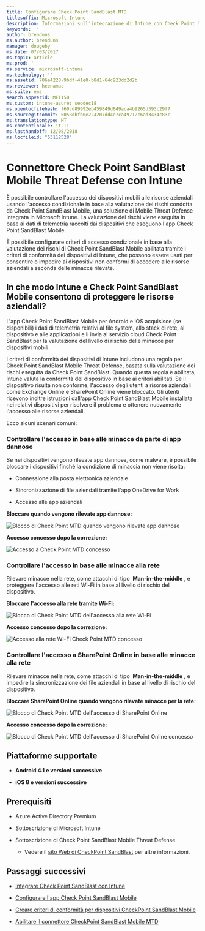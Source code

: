 ```yaml
---
title: Configurare Check Point SandBlast MTD
titlesuffix: Microsoft Intune
description: Informazioni sull'integrazione di Intune con Check Point SandBlast Mobile Threat Defense per controllare l'accesso dei dispositivi mobili alle risorse aziendali.
keywords: ''
author: brenduns
ms.author: brenduns
manager: dougeby
ms.date: 07/03/2017
ms.topic: article
ms.prod: ''
ms.service: microsoft-intune
ms.technology: ''
ms.assetid: 706a4228-9bdf-41e0-b8d1-64c923dd2d2b
ms.reviewer: heenamac
ms.suite: ems
search.appverid: MET150
ms.custom: intune-azure; seodec18
ms.openlocfilehash: f60cd89992eb459849d849aca4b9265d393c29f7
ms.sourcegitcommit: 5058dbfb0e224207dd4e7ca49712c6ad3434c83c
ms.translationtype: HT
ms.contentlocale: it-IT
ms.lasthandoff: 12/08/2018
ms.locfileid: "53112528"
---
```

# <a name="check-point-sandblast-mobile-threat-defense-connector-with-intune"></a>Connettore Check Point SandBlast Mobile Threat Defense con Intune

È possibile controllare l'accesso dei dispositivi mobili alle risorse aziendali usando l'accesso condizionale in base alla valutazione dei rischi condotta da Check Point SandBlast Mobile, una soluzione di Mobile Threat Defense integrata in Microsoft Intune. La valutazione dei rischi viene eseguita in base ai dati di telemetria raccolti dai dispositivi che eseguono l'app Check Point SandBlast Mobile.

È possibile configurare criteri di accesso condizionale in base alla valutazione dei rischi di Check Point SandBlast Mobile abilitata tramite i criteri di conformità dei dispositivi di Intune, che possono essere usati per consentire o impedire ai dispositivi non conformi di accedere alle risorse aziendali a seconda delle minacce rilevate.

## <a name="how-do-intune-and-check-point-sandblast-mobile-help-protect-your-company-resources"></a>In che modo Intune e Check Point SandBlast Mobile consentono di proteggere le risorse aziendali?

L'app Check Point SandBlast Mobile per Android e iOS acquisisce (se disponibili) i dati di telemetria relativi al file system, allo stack di rete, al dispositivo e alle applicazioni e li invia al servizio cloud Check Point SandBlast per la valutazione del livello di rischio delle minacce per dispositivi mobili.

I criteri di conformità dei dispositivi di Intune includono una regola per Check Point SandBlast Mobile Threat Defense, basata sulla valutazione dei rischi eseguita da Check Point SandBlast. Quando questa regola è abilitata, Intune valuta la conformità del dispositivo in base ai criteri abilitati. Se il dispositivo risulta non conforme, l'accesso degli utenti a risorse aziendali come Exchange Online e SharePoint Online viene bloccato. Gli utenti ricevono inoltre istruzioni dall'app Check Point SandBlast Mobile installata nei relativi dispositivi per risolvere il problema e ottenere nuovamente l'accesso alle risorse aziendali.

<!-- ## Sample scenarios 
closing syntax for comment above is missing. Please insert closing syntax at intended location. -->

Ecco alcuni scenari comuni:

### <a name="control-access-based-on-threats-from-malicious-apps"></a>Controllare l'accesso in base alle minacce da parte di app dannose

Se nei dispositivi vengono rilevate app dannose, come malware, è possibile bloccare i dispositivi finché la condizione di minaccia non viene risolta:

-   Connessione alla posta elettronica aziendale

-   Sincronizzazione di file aziendali tramite l'app OneDrive for Work

-   Accesso alle app aziendali

**Bloccare quando vengono rilevate app dannose:**

![Blocco di Check Point MTD quando vengono rilevate app dannose](./media/checkpoint-MTD-2.PNG)

**Accesso concesso dopo la correzione:**

![Accesso a Check Point MTD concesso](./media/checkpoint-MTD-3.PNG)

### <a name="control-access-based-on-threat-to-network"></a>Controllare l'accesso in base alle minacce alla rete

Rilevare minacce nella rete, come attacchi di tipo  **Man-in-the-middle** , e proteggere l'accesso alle reti Wi-Fi in base al livello di rischio del dispositivo.

**Bloccare l'accesso alla rete tramite Wi-Fi:**

![Blocco di Check Point MTD dell'accesso alla rete Wi-Fi](./media/checkpoint-MTD-4.PNG)

**Accesso concesso dopo la correzione:**

![Accesso alla rete Wi-Fi Check Point MTD concesso](./media/checkpoint-MTD-5.PNG)

### <a name="control-access-to-sharepoint-online-based-on-threat-to-network"></a>Controllare l'accesso a SharePoint Online in base alle minacce alla rete

Rilevare minacce nella rete, come attacchi di tipo  **Man-in-the-middle** , e impedire la sincronizzazione dei file aziendali in base al livello di rischio del dispositivo.

**Bloccare SharePoint Online quando vengono rilevate minacce per la rete:**

![Blocco di Check Point MTD dell'accesso di SharePoint Online](./media/checkpoint-MTD-6.PNG)

**Accesso concesso dopo la correzione:**

![Blocco di Check Point MTD dell'accesso di SharePoint Online concesso](./media/checkpoint-MTD-7.PNG)

## <a name="supported-platforms"></a>Piattaforme supportate

-   **Android 4.1 e versioni successive**

-   **iOS 8 e versioni successive**

## <a name="pre-requisites"></a>Prerequisiti

-   Azure Active Directory Premium

-   Sottoscrizione di Microsoft Intune

-   Sottoscrizione di Check Point SandBlast Mobile Threat Defense
    -   Vedere il [sito Web di CheckPoint SandBlast](https://www.checkpoint.com/) per altre informazioni.

## <a name="next-steps"></a>Passaggi successivi

- [Integrare Check Point SandBlast con Intune](checkpoint-sandblast-mobile-mtd-connector-integration.md)

- [Configurare l'app Check Point SandBlast Mobile](mtd-apps-ios-app-configuration-policy-add-assign.md)

- [Creare criteri di conformità per dispositivi CheckPoint SandBlast Mobile](mtd-device-compliance-policy-create.md)

- [Abilitare il connettore CheckPoint SandBlast Mobile MTD](mtd-connector-enable.md)
